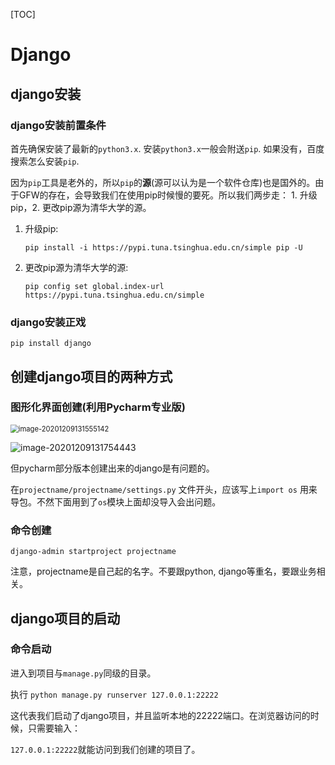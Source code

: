 [TOC]



# Django

## django安装

### django安装前置条件

首先确保安装了最新的`python3.x`.  安装`python3.x`一般会附送`pip`.  如果没有，百度搜索怎么安装`pip`.

因为`pip`工具是老外的，所以`pip`的**源**(源可以认为是一个软件仓库)也是国外的。由于GFW的存在，会导致我们在使用pip时候慢的要死。所以我们两步走： 1. 升级pip，2. 更改pip源为清华大学的源。

1. 升级pip:

   `pip install -i https://pypi.tuna.tsinghua.edu.cn/simple pip -U`

2. 更改pip源为清华大学的源:

   `pip config set global.index-url https://pypi.tuna.tsinghua.edu.cn/simple`

### django安装正戏

`pip install django`



## 创建django项目的两种方式

### 图形化界面创建(利用Pycharm专业版)

<img src="C:\Users\bjfuvth\AppData\Roaming\Typora\typora-user-images\image-20201209131555142.png" alt="image-20201209131555142" style="zoom:80%;" />

![image-20201209131754443](C:\Users\bjfuvth\AppData\Roaming\Typora\typora-user-images\image-20201209131754443.png)

但pycharm部分版本创建出来的django是有问题的。

在`projectname/projectname/settings.py` 文件开头，应该写上`import os` 用来导包。不然下面用到了`os`模块上面却没导入会出问题。

### 命令创建

`django-admin startproject projectname`

注意，projectname是自己起的名字。不要跟python, django等重名，要跟业务相关。



## django项目的启动

### 命令启动

进入到项目与`manage.py`同级的目录。

执行 `python manage.py runserver 127.0.0.1:22222`

这代表我们启动了django项目，并且监听本地的22222端口。在浏览器访问的时候，只需要输入：

`127.0.0.1:22222`就能访问到我们创建的项目了。

